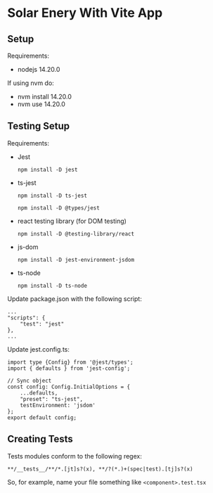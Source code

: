 # Solar Enery With Vite App

## Setup
Requirements:
- nodejs 14.20.0

If using nvm do:
- nvm install 14.20.0
- nvm use 14.20.0

## Testing Setup
Requirements:
- Jest

    ```npm install -D jest```

- ts-jest

    ```npm install -D ts-jest```

    ```npm install -D @types/jest```

- react testing library (for DOM testing)

    ```npm install -D @testing-library/react```

- js-dom

    ```npm install -D jest-environment-jsdom```

- ts-node

    ```npm install -D ts-node```
    
Update package.json with the following script:
  
    ...
    "scripts": {
        "test": "jest"
    },
    ...

Update jest.config.ts:

    import type {Config} from '@jest/types';
    import { defaults } from 'jest-config';

    // Sync object
    const config: Config.InitialOptions = {
        ...defaults,
        "preset": "ts-jest",
        testEnvironment: 'jsdom'
    };
    export default config;

## Creating Tests
Tests modules conform to the following regex:

    **/__tests__/**/*.[jt]s?(x), **/?(*.)+(spec|test).[tj]s?(x)

So, for example, name your file something like `<component>.test.tsx`
